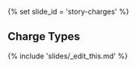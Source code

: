 {% set slide_id = 'story-charges' %}

## Charge Types

<div id="charges-categories-chart" class="chart"></div>

{% include 'slides/_edit_this.md' %}
